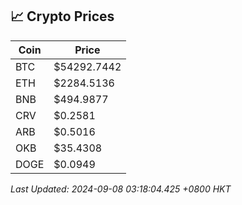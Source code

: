 ## 📈 Crypto Prices

| Coin | Price |
| ---- | ----- |
| BTC | $54292.7442 |
| ETH | $2284.5136 |
| BNB | $494.9877 |
| CRV | $0.2581 |
| ARB | $0.5016 |
| OKB | $35.4308 |
| DOGE | $0.0949 |

_Last Updated: 2024-09-08 03:18:04.425 +0800 HKT_
